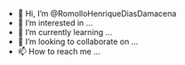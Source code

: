 - 👋 Hi, I’m @RomolloHenriqueDiasDamacena
- 👀 I’m interested in ...
- 🌱 I’m currently learning ...
- 💞️ I’m looking to collaborate on ...
- 📫 How to reach me ...

<!---
RomolloHenriqueDiasDamacena/RomolloHenriqueDiasDamacena is a ✨ special ✨ repository because its `README.md` (this file) appears on your GitHub profile.
You can click the Preview link to take a look at your changes.
--->
